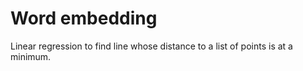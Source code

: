 # Word embedding
Linear regression to find line whose distance to a list of points is at a minimum.
